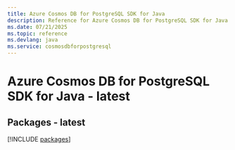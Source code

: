 ```yaml
---
title: Azure Cosmos DB for PostgreSQL SDK for Java
description: Reference for Azure Cosmos DB for PostgreSQL SDK for Java
ms.date: 07/21/2025
ms.topic: reference
ms.devlang: java
ms.service: cosmosdbforpostgresql
---
```

# Azure Cosmos DB for PostgreSQL SDK for Java - latest
## Packages - latest
[!INCLUDE [packages](cosmos-db-for-postgresql-index.md)]
